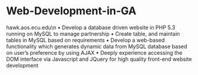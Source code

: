 # Web-Development-in-GA
  hawk.aos.ecu.edu\n
•	Develop a database driven website in PHP 5.3 running on MySQL to manage partnership
•	Create table, and maintain tables in MySQL based on requirements
•	Develop a web-based functionality which generates dynamic data from MySQL database based on user’s preference by using AJAX
•	Deeply experience accessing the DOM interface via Javascript and JQuery for high quality front-end website development
